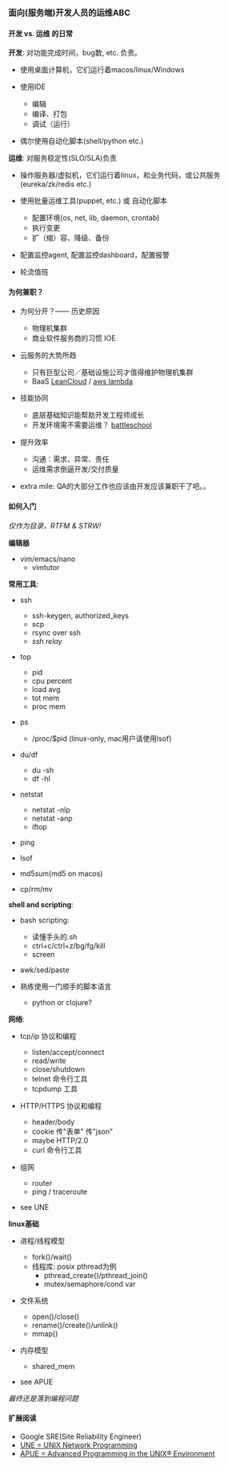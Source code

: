 ### 面向(服务端)开发人员的运维ABC

#### 开发 vs. 运维 的日常

**开发**: 对功能完成时间，bug数, etc. 负责。

* 使用桌面计算机，它们运行着macos/linux/Windows
* 使用IDE

  * 编辑
  * 编译、打包
  * 调试（运行）

* 偶尔使用自动化脚本(shell/python etc.)
 
 
**运维**: 对服务稳定性(SLO/SLA)负责

* 操作服务器/虚拟机，它们运行着linux，和业务代码，或公共服务(eureka/zk/redis etc.)
* 使用批量运维工具(puppet, etc.) 或 自动化脚本
  * 配置环境(os, net, lib, daemon, crontab)
  * 执行变更
  * 扩（缩）容、降级、备份

* 配置监控agent, 配置监控dashboard，配置报警
* 轮流值班

#### 为何兼职？
* 为何分开？—— 历史原因
  * 物理机集群
  * 商业软件服务商的习惯 IOE

* 云服务的大势所趋
  * 只有巨型公司／基础设施公司才值得维护物理机集群
  * BaaS [LeanCloud](https://leancloud.cn/) / [aws lambda](https://amazonaws-china.com/cn/lambda/?nc2=h_l3_c)

* 技能协同 
  * 底层基础知识能帮助开发工程师成长
  * 开发环境需不需要运维？ [battleschool](https://github.com/spencergibb/battleschool)

* 提升效率
  * 沟通：需求、异常、责任
  * 运维需求倒逼开发/交付质量

* extra mile: QA的大部分工作也应该由开发应该兼职干了吧。。


#### 如何入门
*仅作为目录，RTFM & STRW!*


**编辑器**

  * vim/emacs/nano
    * vimtutor
  
  
**常用工具**:
    
  * ssh
    * ssh-keygen, authorized_keys
    * scp
    * rsync over ssh  
    * *ssh relay*
  
  * top
    * pid
    * cpu percent
    * load avg
    * tot mem
    * proc mem
  
  * ps
    * /proc/$pid  (linux-only, mac用户请使用lsof)
  
  * du/df
    * du -sh
    * df -hl
   
  * netstat
    * netstat -nlp
    * netstat -anp
    * iftop
  
  * ping 
  
  * lsof
  
  * md5sum(md5 on macos)
  
  * cp/rm/mv
  
**shell and scripting**:
 
 * bash scripting:
   * 读懂手头的.sh
   * ctrl+c/ctrl+z/bg/fg/kill
   * screen
  
 * awk/sed/paste
 * 熟练使用一门顺手的脚本语言
   * python or clojure?
  
**网络**:
 
 * tcp/ip 协议和编程
   * listen/accept/connect
   * read/write
   * close/shutdown
   * telnet 命令行工具
   * tcpdump 工具
  
 * HTTP/HTTPS 协议和编程
   * header/body
   * cookie 传"表单" 传"json" 
   * maybe HTTP/2.0
   * curl 命令行工具
 
 * 组网
   * router
   * ping / traceroute
  
 * see UNE
 
**linux基础**

 * 进程/线程模型
   * fork()/wait()
   * 线程库: posix pthread为例
     * pthread_create()/pthread_join()
     * mutex/semaphore/cond var
 
 * 文件系统
   * open()/close()
   * rename()/create()/unlink()
   * mmap()
  
 * 内存模型
   * shared_mem
  
 * see APUE

*最终还是落到编程问题*

#### 扩展阅读
* Google SRE(Site Reliability Engineer)
* [UNE = UNIX Network Programming](http://www.unpbook.com/)
* [APUE = Advanced Programming in the UNIX® Environment](http://www.apuebook.com/apue3e.html)
